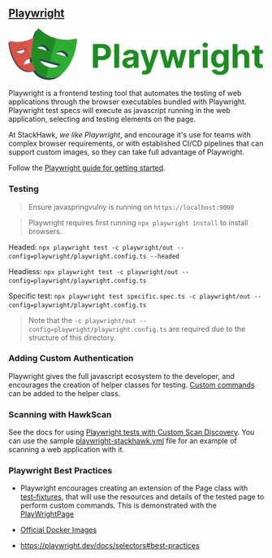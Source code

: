 ## [Playwright](https://www.playwright.dev/)

![Playwright](../images/playwright-banner.png)

Playwright is a frontend testing tool that automates the testing of web applications through the browser executables bundled with Playwright. Playwright test specs will execute as javascript running in the web application, selecting and testing elements on the page.

At StackHawk, _we like Playwright_, and encourage it's use for teams with complex browser requirements, or with established CI/CD pipelines that can support custom images, so they can take full advantage of Playwright.

Follow the [Playwright guide for getting started](https://playwright.dev/docs/intro).

### Testing

> Ensure javaspringvulny is running on `https://localhost:9000`

> Playwright requires first running `npx playwright install` to install browsers.

Headed: `npx playwright test -c playwright/out --config=playwright/playwright.config.ts --headed`

Headless: `npx playwright test -c playwright/out --config=playwright/playwright.config.ts`

Specific test: `npx playwright test specific.spec.ts -c playwright/out --config=playwright/playwright.config.ts`

> Note that the `-c playwright/out --config=playwright/playwright.config.ts` are required due to the structure of this directory.
 
### Adding Custom Authentication

Playwright gives the full javascript ecosystem to the developer, and encourages the creation of helper classes for testing.  [Custom commands](https://github.com/stackhawk/stackhawk-custom-image/blob/main/integrations/playwright/playwrightPage.ts) can be added to the helper class.

### Scanning with HawkScan

See the docs for using [Playwright tests with Custom Scan Discovery](https://docs.stackhawk.com/hawkscan/scan-discovery/custom.html). You can use the sample [playwright-stackhawk.yml](https://github.com/stackhawk/stackhawk-custom-image/blob/main/integrations/playwright/playwright-stackhawk.yml) file for an example of scanning a web application with it.

### Playwright Best Practices

* Playwright encourages creating an extension of the Page class with [test-fixtures](https://playwright.dev/docs/test-fixtures), that will use the resources and details of the tested page to perform custom commands. This is demonstrated with the [PlayWrightPage](https://github.com/stackhawk/stackhawk-custom-image/blob/main/integrations/playwright/playwrightPage.ts)

* [Official Docker Images](https://playwright.dev/docs/docker)

* https://playwright.dev/docs/selectors#best-practices